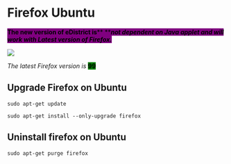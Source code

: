 # Firefox Ubuntu

<mark style="background-color:purple;">**The new version of eDistrict is**</mark><mark style="background-color:purple;">** **</mark>_<mark style="background-color:purple;">**not dependent on Java applet and will work with Latest version of Firefox.**</mark>_

![](../.gitbook/assets/application\_application\_firefox\_browser\_mozzila\_970.png)

_The latest Firefox  version  is_ <mark style="background-color:green;">**99**</mark>

## Upgrade Firefox on Ubuntu

```
sudo apt-get update
```

```
sudo apt-get install --only-upgrade firefox
```

## Uninstall firefox on Ubuntu

```
sudo apt-get purge firefox
```
